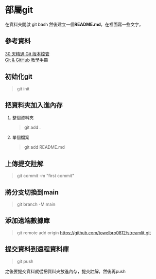 # 部屬git
在資料夾開啟 git bash
然後建立一個**README.md**，在裡面寫一些文字，
## 參考資料
[30 天精通 Git 版本控管](https://github.com/doggy8088/Learn-Git-in-30-days/blob/master/zh-tw/README.md)</br>
[Git & GitHub 教學手冊](https://w3c.hexschool.com/git/cfdbd310)

## 初始化git
> git init

## 把資料夾加入進內存
1. 整個資料夾
    > git add .
2. 單個檔案
    > git add README.md

## 上傳提交註解
> git commit -m "first commit"

## 將分支切換到main
> git branch -M main

## 添加遠端數據庫
> git remote add origin https://github.com/towelbro0812/streamlit.git

## 提交資料到遠程資料庫
> git push

之後要提交資料就從把資料夾放進內存，提交註解，然後再push

